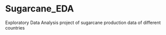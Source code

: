 # Sugarcane_EDA
Exploratory Data Analysis project of sugarcane production data of different countries
